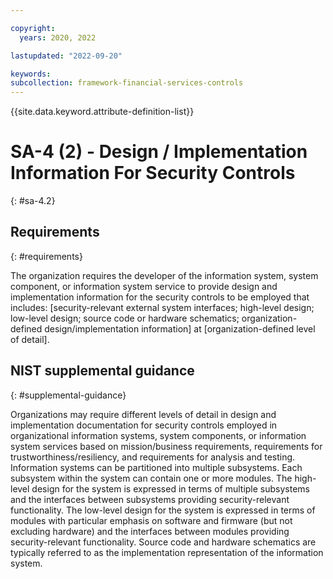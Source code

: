 ```yaml
---

copyright:
  years: 2020, 2022

lastupdated: "2022-09-20"

keywords: 
subcollection: framework-financial-services-controls
---
```


{{site.data.keyword.attribute-definition-list}}

# SA-4 (2) - Design / Implementation Information For Security Controls
{: #sa-4.2}

## Requirements
{: #requirements}

The organization requires the developer of the information system, system component, or information system service to provide design and implementation information for the security controls to be employed that includes: [security-relevant external system interfaces; high-level design; low-level design; source code or hardware schematics; organization-defined design/implementation information] at [organization-defined level of detail].

## NIST supplemental guidance
{: #supplemental-guidance}

Organizations may require different levels of detail in design and implementation documentation for security controls employed in organizational information systems, system components, or information system services based on mission/business requirements, requirements for trustworthiness/resiliency, and requirements for analysis and testing. Information systems can be partitioned into multiple subsystems. Each subsystem within the system can contain one or more modules. The high-level design for the system is expressed in terms of multiple subsystems and the interfaces between subsystems providing security-relevant functionality. The low-level design for the system is expressed in terms of modules with particular emphasis on software and firmware (but not excluding hardware) and the interfaces between modules providing security-relevant functionality. Source code and hardware schematics are typically referred to as the implementation representation of the information system.

